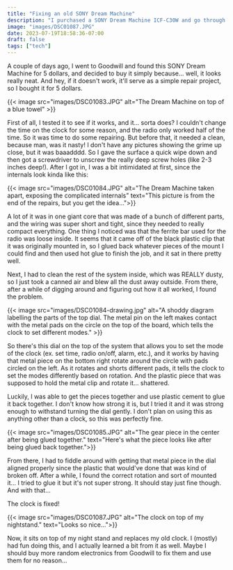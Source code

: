 ```yaml
---
title: "Fixing an old SONY Dream Machine"
description: "I purchased a SONY Dream Machine ICF-C30W and go through a bit of repair trouble to get it working (mostly)."
image: "images/DSC01087.JPG"
date: 2023-07-19T18:58:36-07:00
draft: false
tags: ["tech"]
---
```


A couple of days ago, I went to Goodwill and found this SONY Dream Machine for 5 dollars, and decided to buy it simply because... well, it looks really neat. And hey, if it doesn't work, it'll serve as a simple repair project, so I bought it for 5 dollars.

{{< image src="images/DSC01083.JPG" alt="The Dream Machine on top of a blue towel" >}}

First of all, I tested it to see if it works, and it... sorta does? I couldn't change the time on the clock for some reason, and the radio only worked half of the time. So it was time to do some repairing. But before that, it needed a clean, because man, was it nasty! I don't have any pictures showing the grime up close, but it was baaadddd. So I gave the surface a quick wipe down and then got a screwdriver to unscrew the really deep screw holes (like 2-3 inches deep!). After I got in, I was a bit intimidated at first, since the internals look kinda like this:

{{< image src="images/DSC01084.JPG" alt="The Dream Machine taken apart, exposing the complicated internals" text="This picture is from the end of the repairs, but you get the idea...">}}

A lot of it was in one giant core that was made of a bunch of different parts, and the wiring was super short and tight, since they needed to really compact everything. One thing I noticed was that the ferrite bar used for the radio was loose inside. It seems that it came off of the black plastic clip that it was originally mounted in, so I glued back whatever pieces of the mount I could find and then used hot glue to finish the job, and it sat in there pretty well. 

Next, I had to clean the rest of the system inside, which was REALLY dusty, so I just took a canned air and blew all the dust away outside. From there, after a while of digging around and figuring out how it all worked, I found the problem. 

{{< image src="images/DSC01084-drawing.jpg" alt="A shoddy diagram labelling the parts of the top dial. The metal pin on the left makes contact with the metal pads on the circle on the top of the board, which tells the clock to set different modes." >}}

So there's this dial on the top of the system that allows you to set the mode of the clock (ex. set time, radio on/off, alarm, etc.), and it works by having that metal piece on the bottom right rotate around the circle with pads circled on the left. As it rotates and shorts different pads, it tells the clock to set the modes differently based on rotation. And the plastic piece that was supposed to hold the metal clip and rotate it... shattered. 

Luckily, I was able to get the pieces together and use plastic cement to glue it back together. I don't know how strong it is, but I tried it and it was strong enough to withstand turning the dial gently. I don't plan on using this as anything other than a clock, so this was perfectly fine.

{{< image src="images/DSC01085.JPG" alt="The gear piece in the center after being glued together." text="Here's what the piece looks like after being glued back together.">}}

From there, I had to fiddle around with getting that metal piece in the dial aligned properly since the plastic that would've done that was kind of broken off. After a while, I found the correct rotation and sort of mounted it... I tried to glue it but it's not super strong. It should stay just fine though. And with that... 

The clock is fixed!

{{< image src="images/DSC01087.JPG" alt="The clock on top of my nightstand." text="Looks so nice...">}}

Now, it sits on top of my night stand and replaces my old clock. I (mostly) had fun doing this, and I actually learned a bit from it as well. Maybe I should buy more random electronics from Goodwill to fix them and use them for no reason...